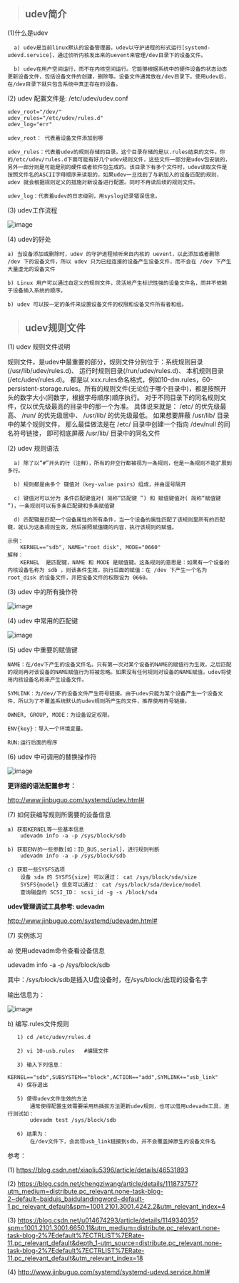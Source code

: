 > ## udev简介

  (1)什么是udev

      a) udev是当前linux默认的设备管理器，udev以守护进程的形式运行[systemd-udevd.service]，通过侦听内核发出来的uevent来管理/dev目录下的设备文件。

      b) udev在用户空间运行，而不在内核空间运行。它能够根据系统中的硬件设备的状态动态更新设备文件，包括设备文件的创建，删除等。设备文件通常放在/dev目录下。使用udev后，在/dev目录下就只包含系统中真正存在的设备。

  (2) udev 配置文件是: /etc/udev/udev.conf

```
udev_root="/dev/"              
udev_rules="/etc/udev/rules.d"
udev_log="err"

udev_root： 代表着设备文件添加到哪

udev_rules：代表着udev的规则存储的目录。这个目录存储的是以.rules结束的文件。你的/etc/udev/rules.d下面可能有好几个udev规则文件，这些文件一部分是udev包安装的，另外一部分则是可能是别的硬件或者软件包生成的。该目录下有多个文件时，udev读取文件是按照文件名的ASCII字母顺序来读取的，如果udev一旦找到了与新加入的设备匹配的规则，udev 就会根据规则定义的措施对新设备进行配置。同时不再读后续的规则文件。

udev_log：代表着udev的日志级别，用syslog记录错误信息。

```

  (3) udev工作流程

![image](https://user-images.githubusercontent.com/42632290/163671364-b7bcc7c9-1b40-4546-ac8c-2aa21610b389.png)

  (4) udev的好处

```
a) 当设备添加或删除时，udev 的守护进程帧听来自内核的 uevent，以此添加或者删除 /dev 下的设备文件，所以 udev 只为已经连接的设备产生设备文件，而不会在 /dev 下产生大量虚无的设备文件

b) Linux 用户可以通过自定义的规则文件，灵活地产生标识性强的设备文件名，而并不依赖于设备插入系统的顺序。

b) udev 可以按一定的条件来设置设备文件的权限和设备文件所有者和组。
```

> ## udev规则文件

  (1) udev 规则文件说明
  
  规则文件，是udev中最重要的部分，规则文件分别位于：系统规则目录(/usr/lib/udev/rules.d)、 运行时规则目录(/run/udev/rules.d)、 本机规则目录(/etc/udev/rules.d)。 都是以 xxx.rules命名格式，例如10-dm.rules，60-persistent-storage.rules。所有的规则文件(无论位于哪个目录中)，都是按照开头的数字大小(同数字，根据字母顺序)顺序执行。 对于不同目录下的同名规则文件，仅以优先级最高的目录中的那一个为准。 具体说来就是： /etc/ 的优先级最高、 /run/ 的优先级居中、 /usr/lib/ 的优先级最低。 如果想要屏蔽 /usr/lib/ 目录中的某个规则文件， 那么最佳做法是在 /etc/ 目录中创建一个指向 /dev/null 的同名符号链接， 即可彻底屏蔽 /usr/lib/ 目录中的同名文件
  
  (2) udev 规则语法

      a) 除了以“#”开头的行（注释），所有的非空行都被视为一条规则，但是一条规则不能扩展到多行。
      
      b) 规则都是由多个 键值对（key-value pairs）组成，并由逗号隔开
      
      c) 键值对可以分为 条件匹配键值对( 简称“匹配键 ”) 和 赋值键值对( 简称“赋值键 ”)，一条规则可以有多条匹配键和多条赋值键
      
      d) 匹配键是匹配一个设备属性的所有条件，当一个设备的属性匹配了该规则里所有的匹配键，就认为这条规则生效，然后按照赋值键的内容，执行该规则的赋值。

```
示例：
    KERNEL=="sdb", NAME="root disk", MODE="0660"
解释：
    KERNEL  是匹配键，NAME 和 MODE 是赋值键。这条规则的意思是：如果有一个设备的内核设备名称为 sdb ，则该条件生效，执行后面的赋值：在 /dev 下产生一个名为 root_disk 的设备文件，并把设备文件的权限设为 0660。
```

  (3) udev 中的所有操作符

![image](https://user-images.githubusercontent.com/42632290/163672404-0b984312-6820-47ac-a0a9-e88395eb1964.png)

  (4) udev 中常用的匹配键

![image](https://user-images.githubusercontent.com/42632290/163672450-4a687b99-79d6-481c-bfce-fbe640049fd5.png)

  (5) udev 中重要的赋值键
  
```
NAME：在/dev下产生的设备文件名。只有第一次对某个设备的NAME的赋值行为生效，之后匹配的规则再对该设备的NAME赋值行为将被忽略。如果没有任何规则对设备的NAME赋值，udev将使用内核设备名称来产生设备文件。

SYMLINK：为/dev/下的设备文件产生符号链接。由于udev只能为某个设备产生一个设备文件，所以为了不覆盖系统默认的udev规则所产生的文件，推荐使用符号链接。

OWNER, GROUP, MODE：为设备设定权限。

ENV{key}：导入一个环境变量。

RUN:运行后面的程序
```

  (6) udev 中可调用的替换操作符
  
![image](https://user-images.githubusercontent.com/42632290/163672558-99906963-eaab-438c-b9dd-5d57ef4a99c6.png)

**更详细的语法配置参考：**

  http://www.jinbuguo.com/systemd/udev.html#

  (7) 如何获编写规则所需要的设备信息

```
a) 获取KERNEL等一些基本信息
    udevadm info -a -p /sys/block/sdb

b) 获取ENV的一些参数[如：ID_BUS,serial]，进行规则判断
    udevadm info -a -p /sys/block/sdb

c) 获取一些SYSFS选项
    设备 sda 的 SYSFS{size} 可以通过： cat /sys/block/sda/size 
    SYSFS{model} 信息可以通过： cat /sys/block/sda/device/model
    查询磁盘的 SCSI_ID： scsi_id -g -s /block/sda

```

**udev管理调试工具参考: udevadm**

  http://www.jinbuguo.com/systemd/udevadm.html#


  (7) 实例练习

a) 使用udevadm命令查看设备信息

   udevadm info -a -p /sys/block/sdb

其中：/sys/block/sdb是插入U盘设备时，在/sys/block/出现的设备名字

输出信息为：

![image](https://user-images.githubusercontent.com/42632290/163672995-ce031443-0f4e-497f-be4a-7d7f42a2cfe1.png)

b) 编写.rules文件规则

```
   1) cd /etc/udev/rules.d 
   
   2) vi 10-usb.rules   #编辑文件
   
   3) 输入下列信息：
      KERNEL=="sdb",SUBSYSTEM=="block",ACTION=="add",SYMLINK+="usb_link"
   4) 保存退出
   
   5) 使得udev文件生效的方法
       通常使得配置生效需要采用热插拔方法更新udev规则，也可以借用udevadm工具，进行测试如：
       udevadm test /sys/block/sdb
       
   6) 结果为：
       在/dev文件下，会出现usb_link链接到sdb，并不会覆盖掉原生的设备文件名
```


参考：

(1) https://blog.csdn.net/xiaoliu5396/article/details/46531893

(2) https://blog.csdn.net/chengziwang/article/details/111873757?utm_medium=distribute.pc_relevant.none-task-blog-2~default~baidujs_baidulandingword~default-1.pc_relevant_default&spm=1001.2101.3001.4242.2&utm_relevant_index=4

(3) https://blog.csdn.net/u014674293/article/details/114934035?spm=1001.2101.3001.6650.11&utm_medium=distribute.pc_relevant.none-task-blog-2%7Edefault%7ECTRLIST%7ERate-11.pc_relevant_default&depth_1-utm_source=distribute.pc_relevant.none-task-blog-2%7Edefault%7ECTRLIST%7ERate-11.pc_relevant_default&utm_relevant_index=18

(4) http://www.jinbuguo.com/systemd/systemd-udevd.service.html#


